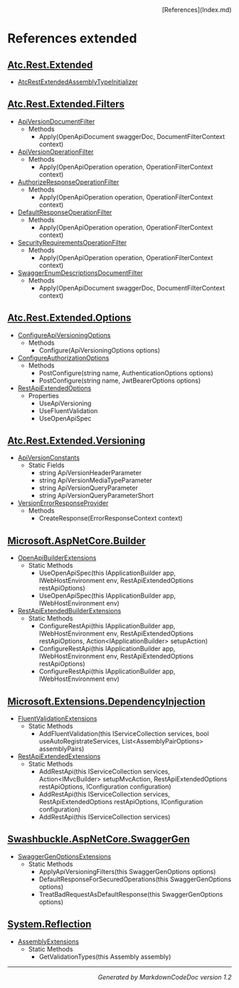 <div style='text-align: right'>
[References](Index.md)
</div>

# References extended

## [Atc.Rest.Extended](Atc.Rest.Extended.md)

- [AtcRestExtendedAssemblyTypeInitializer](Atc.Rest.Extended.md#atcrestextendedassemblytypeinitializer)

## [Atc.Rest.Extended.Filters](Atc.Rest.Extended.Filters.md)

- [ApiVersionDocumentFilter](Atc.Rest.Extended.Filters.md#apiversiondocumentfilter)
  -  Methods
     - Apply(OpenApiDocument swaggerDoc, DocumentFilterContext context)
- [ApiVersionOperationFilter](Atc.Rest.Extended.Filters.md#apiversionoperationfilter)
  -  Methods
     - Apply(OpenApiOperation operation, OperationFilterContext context)
- [AuthorizeResponseOperationFilter](Atc.Rest.Extended.Filters.md#authorizeresponseoperationfilter)
  -  Methods
     - Apply(OpenApiOperation operation, OperationFilterContext context)
- [DefaultResponseOperationFilter](Atc.Rest.Extended.Filters.md#defaultresponseoperationfilter)
  -  Methods
     - Apply(OpenApiOperation operation, OperationFilterContext context)
- [SecurityRequirementsOperationFilter](Atc.Rest.Extended.Filters.md#securityrequirementsoperationfilter)
  -  Methods
     - Apply(OpenApiOperation operation, OperationFilterContext context)
- [SwaggerEnumDescriptionsDocumentFilter](Atc.Rest.Extended.Filters.md#swaggerenumdescriptionsdocumentfilter)
  -  Methods
     - Apply(OpenApiDocument swaggerDoc, DocumentFilterContext context)

## [Atc.Rest.Extended.Options](Atc.Rest.Extended.Options.md)

- [ConfigureApiVersioningOptions](Atc.Rest.Extended.Options.md#configureapiversioningoptions)
  -  Methods
     - Configure(ApiVersioningOptions options)
- [ConfigureAuthorizationOptions](Atc.Rest.Extended.Options.md#configureauthorizationoptions)
  -  Methods
     - PostConfigure(string name, AuthenticationOptions options)
     - PostConfigure(string name, JwtBearerOptions options)
- [RestApiExtendedOptions](Atc.Rest.Extended.Options.md#restapiextendedoptions)
  -  Properties
     - UseApiVersioning
     - UseFluentValidation
     - UseOpenApiSpec

## [Atc.Rest.Extended.Versioning](Atc.Rest.Extended.Versioning.md)

- [ApiVersionConstants](Atc.Rest.Extended.Versioning.md#apiversionconstants)
  -  Static Fields
     - string ApiVersionHeaderParameter
     - string ApiVersionMediaTypeParameter
     - string ApiVersionQueryParameter
     - string ApiVersionQueryParameterShort
- [VersionErrorResponseProvider](Atc.Rest.Extended.Versioning.md#versionerrorresponseprovider)
  -  Methods
     - CreateResponse(ErrorResponseContext context)

## [Microsoft.AspNetCore.Builder](Microsoft.AspNetCore.Builder.md)

- [OpenApiBuilderExtensions](Microsoft.AspNetCore.Builder.md#openapibuilderextensions)
  -  Static Methods
     - UseOpenApiSpec(this IApplicationBuilder app, IWebHostEnvironment env, RestApiExtendedOptions restApiOptions)
     - UseOpenApiSpec(this IApplicationBuilder app, IWebHostEnvironment env)
- [RestApiExtendedBuilderExtensions](Microsoft.AspNetCore.Builder.md#restapiextendedbuilderextensions)
  -  Static Methods
     - ConfigureRestApi(this IApplicationBuilder app, IWebHostEnvironment env, RestApiExtendedOptions restApiOptions, Action&lt;IApplicationBuilder&gt; setupAction)
     - ConfigureRestApi(this IApplicationBuilder app, IWebHostEnvironment env, RestApiExtendedOptions restApiOptions)
     - ConfigureRestApi(this IApplicationBuilder app, IWebHostEnvironment env)

## [Microsoft.Extensions.DependencyInjection](Microsoft.Extensions.DependencyInjection.md)

- [FluentValidationExtensions](Microsoft.Extensions.DependencyInjection.md#fluentvalidationextensions)
  -  Static Methods
     - AddFluentValidation(this IServiceCollection services, bool useAutoRegistrateServices, List&lt;AssemblyPairOptions&gt; assemblyPairs)
- [RestApiExtendedExtensions](Microsoft.Extensions.DependencyInjection.md#restapiextendedextensions)
  -  Static Methods
     - AddRestApi(this IServiceCollection services, Action&lt;IMvcBuilder&gt; setupMvcAction, RestApiExtendedOptions restApiOptions, IConfiguration configuration)
     - AddRestApi(this IServiceCollection services, RestApiExtendedOptions restApiOptions, IConfiguration configuration)
     - AddRestApi(this IServiceCollection services)

## [Swashbuckle.AspNetCore.SwaggerGen](Swashbuckle.AspNetCore.SwaggerGen.md)

- [SwaggerGenOptionsExtensions](Swashbuckle.AspNetCore.SwaggerGen.md#swaggergenoptionsextensions)
  -  Static Methods
     - ApplyApiVersioningFilters(this SwaggerGenOptions options)
     - DefaultResponseForSecuredOperations(this SwaggerGenOptions options)
     - TreatBadRequestAsDefaultResponse(this SwaggerGenOptions options)

## [System.Reflection](System.Reflection.md)

- [AssemblyExtensions](System.Reflection.md#assemblyextensions)
  -  Static Methods
     - GetValidationTypes(this Assembly assembly)

<hr /><div style='text-align: right'><i>Generated by MarkdownCodeDoc version 1.2</i></div>
